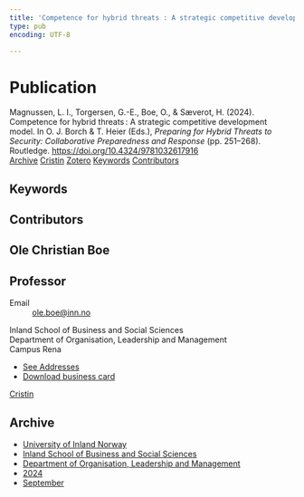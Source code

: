 ```yaml
---
title: 'Competence for hybrid threats : A strategic competitive development model'
type: pub
encoding: UTF-8

---
```

<h1>Publication</h1>
<article id="csl-bib-container-77D4L9IF" class="csl-bib-container">
  <div class="csl-bib-body"> <div class="csl-entry">Magnussen, L. I., Torgersen, G.-E., Boe, O., &#38; Sæverot, H. (2024). Competence for hybrid threats : A strategic competitive development model. In O. J. Borch &#38; T. Heier (Eds.), <i>Preparing for Hybrid Threats to Security: Collaborative Preparedness and Response</i> (pp. 251–268). Routledge. <a href="https://doi.org/10.4324/9781032617916">https://doi.org/10.4324/9781032617916</a></div> </div>
  <div class="csl-bib-buttons">
    <a href="#taxonomy-article-77D4L9IF" alt="archive" class="csl-bib-button">Archive</a>
    <a href="https://app.cristin.no/results/show.jsf?id=2291782" alt="Cristin" class="csl-bib-button">Cristin</a>
    <a href="http://zotero.org/groups/5881554/items/77D4L9IF" alt="Zotero" class="csl-bib-button">Zotero</a>
    <a href="#keywords-article-77D4L9IF" alt="keywords" class="csl-bib-button">Keywords</a>
    <a href="#contributors-article-77D4L9IF" alt="contributors" class="csl-bib-button">Contributors</a>
  </div>
  <div id="csl-bib-meta-container-77D4L9IF"></div>
</article>
<div id="csl-bib-meta-77D4L9IF" class="csl-bib-meta">
  <article id="keywords-article-77D4L9IF" class="keywords-article">
    <h1>Keywords</h1>
    
  </article>
  <article id="contributors-article-77D4L9IF" class="contributors-article">
    <h1>Contributors</h1>
    <div class="personas"> <div class="vrtx-hinn-person-card"> <div class="photo"> <i class="lar la-user-circle missing-person"></i> </div> <div class="info"> <hgroup><h1>Ole Christian Boe</h1> <h2>Professor</h2> </hgroup><dl> <dt>Email</dt> <dd> <a href="mailto:ole.boe@inn.no">ole.boe@inn.no</a> </dd> </dl> <p> Inland School of Business and Social Sciences<br> Department of Organisation, Leadership and Management<br> Campus Rena </p> <ul class="vrtx-hinn-links"> <li><a href="https://www.inn.no/english/find-an-employee/ole-boe.html#vrtx-hinn-addresses">See Addresses</a></li> <li><a href="https://www.inn.no/english/find-an-employee/ole-boe.html?vrtx=vcf">Download business card</a></li> </ul> </div> </div> <a href="https://app.cristin.no/persons/show.jsf?id=603087" alt="Cristin URL" class="personas-cristin">Cristin</a> </div>
  </article>
  <article id="taxonomy-article-77D4L9IF" class="taxonomy-article">
    <h1>Archive</h1>
    <ul>
      <li>
        <a href="/en/archive/?key=3DCRN523">University of Inland Norway</a>
      </li>
      <li>
        <a href="/en/archive/?key=DU8Q9LN9">Inland School of Business and Social Sciences</a>
      </li>
      <li>
        <a href="/en/archive/?key=4LUWR3ZM">Department of Organisation, Leadership and Management</a>
      </li>
      <li>
        <a href="/en/archive/?key=TY5PNNUR">2024</a>
      </li>
      <li>
        <a href="/en/archive/?key=75IEWQR5">September</a>
      </li>
    </ul>
  </article>
</div>
